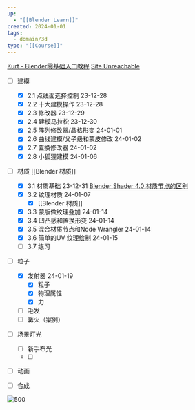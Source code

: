 ```yaml
---
up:
  - "[[Blender Learn]]"
created: 2024-01-01
tags:
  - domain/3d
type: "[[Course]]"
---
```


[Kurt - Blender零基础入门教程](https://www.bilibili.com/video/BV14u41147YH?p=10&vd_source=6d4ef5f8b8b73d69ea854cb9321a50ac)
[Site Unreachable](https://docs.google.com/document/d/1zPBgZAdftWa6WVa7UIFUqW_7EcqOYE0X743RqFuJL3o/edit#heading=h.ftqi9ub1gec3)


- [ ] 建模
	- [x] 2.1 点线面选择控制 23-12-28
	- [x] 2.2 十大建模操作 23-12-28
	- [x] 2.3 修改器 23-12-29
	- [x] 2.4 建模马拉松 23-12-30
	- [x] 2.5 阵列修改器/晶格形变 24-01-01
	- [x] 2.6 曲线建模/父子级和蒙皮修改 24-01-02
	- [x] 2.7 置换修改器 24-01-02
	- [x] 2.8 小狐狸建模 24-01-06
- [ ] 材质 [[Blender 材质]]
	- [x] 3.1 材质基础 23-12-31
			 [Blender Shader 4.0 材质节点的区别](https://rk7nrn34nu.feishu.cn/docx/GzAEdwIgroP4gaxwGQtcS6xbnAd)
	- [x] 3.2 纹理材质  24-01-07
		- [x] [[Blender 材质]] 
	- [x] 3.3 蒙版做纹理叠加 24-01-14
	- [x] 3.4 凹凸感和置换形变 24-01-14
	- [x] 3.5 混合材质节点和Node Wrangler 24-01-14
	- [x] 3.6 简单的UV 纹理绘制 24-01-15
	- [ ] 3.7 练习
- [ ] 粒子
	- [x] 发射器 24-01-19
		- [x] 粒子
		- [x] 物理属性
		- [x] 力
	- [ ] 毛发 
	- [ ] 篝火（案例）
- [ ] 场景灯光
	- [ ] 新手布光
	- [ ] 
- [ ] 动画
- [ ] 合成


![500](https://s1.vika.cn/space/2024/01/20/fccace380fea4522a5e76c7c48aca8d9)





